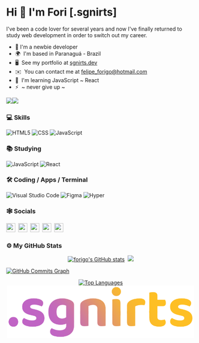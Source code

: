 Hi 👋 I'm Fori \[.sgnirts\]
===========================================

I've been a code lover for several years and now I've finally returned to study web development in order to switch out my career. 

* 🌱   I'm a newbie developer
* 🌍  I'm based in Paranaguá - Brazil
* 🖥️  See my portfolio at [sgnirts.dev](http://sgnirts.dev)
* ✉️  You can contact me at [felipe\_forigo@hotmail.com](mailto:felipe_forigo@hotmail.com)
* 🧠  I'm learning JavaScript ~ React
* ⚡  ~ never give up ~


<a href="https://www.twitter.com/felipeforigo" target="_blank" rel="noreferrer"><img
src="https://img.shields.io/twitter/follow/felipeforigo?logo=twitter&style=for-the-badge&color=a855f7&labelColor=181824"
/></a><a href="https://www.github.com/forigo" target="_blank" rel="noreferrer"><img
src="https://img.shields.io/github/followers/forigo?logo=github&style=for-the-badge&color=a855f7&labelColor=181824" /></a>

### 💻 Skills
  ![HTML5](https://img.shields.io/badge/-HTML5-333333?style=flat&logo=HTML5)
  ![CSS](https://img.shields.io/badge/-CSS-333333?style=flat&logo=CSS3&logoColor=1572B6)
  ![JavaScript](https://img.shields.io/badge/-JavaScript-333333?style=flat&logo=javascript)

### 📚 Studying
  ![JavaScript](https://img.shields.io/badge/-JavaScript-333333?style=flat&logo=javascript)
  ![React](https://img.shields.io/badge/-React-333333?style=flat&logo=react)

### 🛠 Coding / Apps / Terminal 
  ![Visual Studio Code](https://img.shields.io/badge/-Visual%20Studio%20Code-333333?style=flat&logo=visual-studio-code&logoColor=007ACC)
  ![Figma](https://img.shields.io/badge/-Figma-333333?style=flat&logo=figma&logoColor=007ACC)
  ![Hyper](https://img.shields.io/badge/-Hyper-333333?style=flat&logo=hyper&logoColor=007ACC)
  
### 🕸️ Socials

<p align="left"> <a href="https://discord.com/users/Felipe%20Forigo#9713" target="_blank" rel="noreferrer"><img src="https://raw.githubusercontent.com/danielcranney/readme-generator/main/public/icons/socials/discord.svg" width="24" height="24" /></a>&nbsp; <a href="https://www.github.com/forigo" target="_blank" rel="noreferrer"><img src="https://raw.githubusercontent.com/danielcranney/readme-generator/main/public/icons/socials/github-dark.svg" width="24" height="24" /></a>&nbsp; <a href="http://www.instagram.com/felipeforigo" target="_blank" rel="noreferrer"><img src="https://raw.githubusercontent.com/danielcranney/readme-generator/main/public/icons/socials/instagram.svg" width="24" height="24" /></a> &nbsp;<a href="https://www.linkedin.com/in/felipeforigo" target="_blank" rel="noreferrer"><img src="https://raw.githubusercontent.com/danielcranney/readme-generator/main/public/icons/socials/linkedin.svg" width="24" height="24" /></a> &nbsp;<a href="https://www.twitter.com/felipeforigo" target="_blank" rel="noreferrer"><img src="https://raw.githubusercontent.com/danielcranney/readme-generator/main/public/icons/socials/twitter.svg" width="24" height="24" /></a></p>

### ⚙️ My GitHub Stats

<div align="center">
<a href="http://www.github.com/forigo"><img src="https://github-readme-stats.vercel.app/api?username=forigo&show_icons=true&hide=&count_private=true&title_color=a855f7&text_color=6366f1&icon_color=a855f7&bg_color=181824&hide_border=true&show_icons=true" alt="forigo's GitHub stats" width="412px"/></a>&nbsp;&nbsp;<a href="http://www.github.com/forigo"><img src="https://github-readme-streak-stats.herokuapp.com/?user=forigo&stroke=6366f1&background=181824&ring=a855f7&fire=a855f7&currStreakNum=6366f1&currStreakLabel=a855f7&sideNums=6366f1&sideLabels=6366f1&dates=6366f1&hide_border=true" width="412px"/></a></div>

<a href="http://www.github.com/forigo"><img src="https://activity-graph.herokuapp.com/graph?username=forigo&bg_color=181824&color=6366f1&line=a855f7&point=6366f1&area_color=181824&area=true&hide_border=true&custom_title=GitHub%20Commits%20Graph" alt="GitHub Commits Graph" /></a>
<center>
<a href="https://github.com/forigo" align="left"><img src="https://github-readme-stats.vercel.app/api/top-langs/?username=forigo&langs_count=10&title_color=a855f7&text_color=6366f1&icon_color=a855f7&bg_color=181824&hide_border=true&locale=en&custom_title=Top%20%Languages" alt="Top Languages"/></a><a href="https://sgnirts.dev" target="_blank"><img src="https://raw.githubusercontent.com/forigo/forigo/main/sgnirts.png" width="500px"></a><center>
